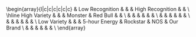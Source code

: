 \begin{array}{l|c|c|c|c|c|c}
&amp; Low Recognition &amp; &amp; &amp; High Recognition &amp; &amp; \\
\hline
High Variety &amp; &amp; &amp; Monster &amp; Red Bull &amp; &amp; \\
&amp; &amp; &amp; &amp; &amp; &amp; \\
&amp; &amp; &amp; &amp; &amp; &amp; \\
&amp; &amp; &amp; &amp; &amp; &amp; \\
Low Variety &amp; &amp; &amp; 5-hour Energy &amp; Rockstar &amp; NOS &amp; Our Brand \\
&amp; &amp; &amp; &amp; &amp; &amp; \\
\end{array}
